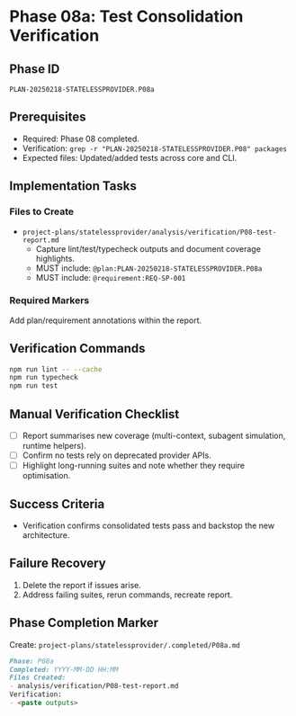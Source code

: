# Phase 08a: Test Consolidation Verification

## Phase ID

`PLAN-20250218-STATELESSPROVIDER.P08a`

## Prerequisites

- Required: Phase 08 completed.
- Verification: `grep -r "PLAN-20250218-STATELESSPROVIDER.P08" packages`
- Expected files: Updated/added tests across core and CLI.

## Implementation Tasks

### Files to Create

- `project-plans/statelessprovider/analysis/verification/P08-test-report.md`
  - Capture lint/test/typecheck outputs and document coverage highlights.
  - MUST include: `@plan:PLAN-20250218-STATELESSPROVIDER.P08a`
  - MUST include: `@requirement:REQ-SP-001`

### Required Markers

Add plan/requirement annotations within the report.

## Verification Commands

```bash
npm run lint -- --cache
npm run typecheck
npm run test
```

## Manual Verification Checklist

- [ ] Report summarises new coverage (multi-context, subagent simulation, runtime helpers).
- [ ] Confirm no tests rely on deprecated provider APIs.
- [ ] Highlight long-running suites and note whether they require optimisation.

## Success Criteria

- Verification confirms consolidated tests pass and backstop the new architecture.

## Failure Recovery

1. Delete the report if issues arise.
2. Address failing suites, rerun commands, recreate report.

## Phase Completion Marker

Create: `project-plans/statelessprovider/.completed/P08a.md`

```markdown
Phase: P08a
Completed: YYYY-MM-DD HH:MM
Files Created:
- analysis/verification/P08-test-report.md
Verification:
- <paste outputs>
```
